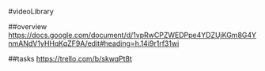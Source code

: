 #videoLibrary 


##overview
https://docs.google.com/document/d/1vpRwCPZWEDPpe4YDZUjKGm8G4YnmANdV1yHHqKqZF9A/edit#heading=h.14i9r1rf31wi

##tasks
https://trello.com/b/skwqPt8t
